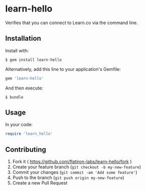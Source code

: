 # learn-hello

Verifies that you can connect to Learn.co via the command line.

## Installation

Install with:

```
$ gem install learn-hello
```

Alternatively, add this line to your application's Gemfile:

```ruby
gem 'learn-hello'
```

And then execute:

    $ bundle

## Usage

In your code:

```ruby
require 'learn_hello'
```

## Contributing

1. Fork it ( https://github.com/flatiron-labs/learn-hello/fork )
2. Create your feature branch (`git checkout -b my-new-feature`)
3. Commit your changes (`git commit -am 'Add some feature'`)
4. Push to the branch (`git push origin my-new-feature`)
5. Create a new Pull Request
